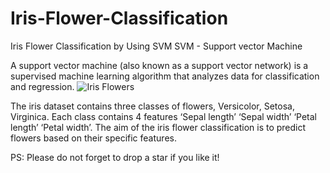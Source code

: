 # Iris-Flower-Classification
Iris Flower Classification by Using SVM 
SVM - Support vector Machine 

A support vector machine (also known as a support vector network) is a supervised machine learning algorithm that analyzes data for classification and regression.
![Iris Flowers](https://github.com/SakshiSarkate/Iris-Flower-Classification/assets/91774934/85d0e391-0a30-4a03-b99c-aca23b064d17)

The iris dataset contains three classes of flowers, Versicolor, Setosa, Virginica.
Each class contains 4 features
‘Sepal length’
‘Sepal width’
‘Petal length’
‘Petal width’. 
The aim of the iris flower classification is to predict flowers based on their specific features.

PS: Please do not forget to drop a star if you like it!
